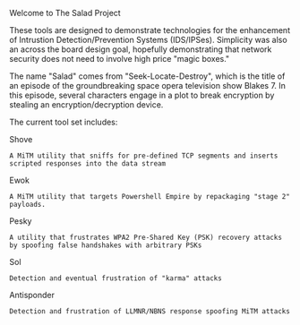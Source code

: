 Welcome to The Salad Project



These tools are designed to demonstrate technologies for the enhancement of
Intrustion Detection/Prevention Systems (IDS/IPSes). Simplicity was also an 
across the board design goal, hopefully demonstrating that network security
does not need to involve high price "magic boxes."

The name "Salad" comes from "Seek-Locate-Destroy", which is the title of an 
episode of the groundbreaking space opera television show Blakes 7. 
In this episode, several characters engage in a plot to break encryption
by stealing an encryption/decryption device.



The current tool set includes:


Shove

	A MiTM utility that sniffs for pre-defined TCP segments and inserts
	scripted responses into the data stream
Ewok

	A MiTM utility that targets Powershell Empire by repackaging "stage 2" 
	payloads.

Pesky

	A utility that frustrates WPA2 Pre-Shared Key (PSK) recovery attacks
	by spoofing false handshakes with arbitrary PSKs

Sol

	Detection and eventual frustration of "karma" attacks	

Antisponder
	
	Detection and frustration of LLMNR/NBNS response spoofing MiTM attacks

	
